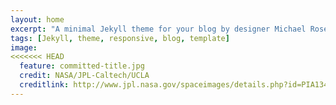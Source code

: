 ```yaml
---
layout: home
excerpt: "A minimal Jekyll theme for your blog by designer Michael Rose."
tags: [Jekyll, theme, responsive, blog, template]
image:
<<<<<<< HEAD
  feature: committed-title.jpg
  credit: NASA/JPL-Caltech/UCLA
  creditlink: http://www.jpl.nasa.gov/spaceimages/details.php?id=PIA13442
---
```

